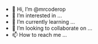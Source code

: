 - 👋 Hi, I’m @mrcoderop
- 👀 I’m interested in ...
- 🌱 I’m currently learning ...
- 💞️ I’m looking to collaborate on ...
- 📫 How to reach me ...

<!---
mrcoderop/mrcoderop is a ✨ special ✨ repository because its `README.md` (this file) appears on your GitHub profile.
You can click the Preview link to take a look at your changes.
--->
